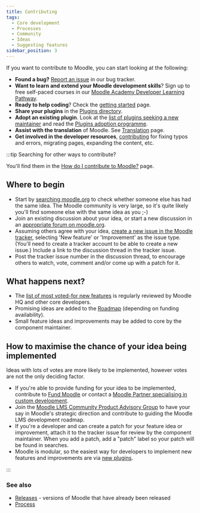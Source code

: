 ```yaml
---
title: Contributing
tags:
  - Core development
  - Processes
  - Community
  - Ideas
  - Suggesting features
sidebar_position: 3
---
```


If you want to contribute to Moodle, you can start looking at the following:

- **Found a bug?** [Report an issue](../development/tracker.md#reporting-an-issue) in our bug tracker.
- **Want to learn and extend your Moodle development skills**? Sign up to free self-paced courses in our [Moodle Academy Developer Learning Pathway](https://moodle.academy/course/index.php?categoryid=4).
- **Ready to help coding**? Check the [getting started](../development/gettingstarted.md) page.
- **Share your plugins** in the [Plugins directory](https://moodle.org/plugins).
- **Adopt an existing plugin**. Look at the [list of plugins seeking a new maintainer](https://moodle.org/plugins/browse.php?list=set&id=61) and read the [Plugins adoption programme](https://moodle.org/mod/forum/discuss.php?d=260354).
- **Assist with the translation** of Moodle. See [Translation](https://docs.moodle.org/en/Translation) page.
- **Get involved in the developer resources**, [contributing](../documentation/contributing.md) for fixing typos and errors, migrating pages, expanding the content, etc.

:::tip Searching for other ways to contribute?

You'll find them in the [How do I contribute to Moodle?](https://moodle.com/faq/how-do-i-contribute-to-moodle/) page.

## Where to begin

- Start by [searching moodle.org](http://moodle.org/public/search/) to check whether someone else has had the same idea. The Moodle community is very large, so it's quite likely you'll find someone else with the same idea as you ;-)
- Join an existing discussion about your idea, or start a new discussion in an [appropriate forum on moodle.org](http://moodle.org/course/view.php?id=5).
- Assuming others agree with your idea, [create a new issue in the Moodle tracker](http://moodle.atlassian.net/secure/CreateIssue!default.jspa), selecting 'New feature' or 'Improvement' as the issue type. (You'll need to create a tracker account to be able to create a new issue.) Include a link to the discussion thread in the tracker issue.
- Post the tracker issue number in the discussion thread, to encourage others to watch, vote, comment and/or come up with a patch for it.

## What happens next?

- The [list of most voted-for new features](http://moodle.atlassian.net/secure/IssueNavigator.jspa?mode=hide&requestId=10512) is regularly reviewed by Moodle HQ and other core developers.
- Promising ideas are added to the [Roadmap](roadmap.md) (depending on funding availability).
- Small feature ideas and improvements may be added to core by the component maintainer.

## How to maximise the chance of your idea being implemented

Ideas with lots of votes are more likely to be implemented, however votes are not the only deciding factor.

- If you're able to provide funding for your idea to be implemented, contribute to [Fund Moodle](https://fund.moodle.org/) or contact a [Moodle Partner specialising in custom development](http://moodle.com/partners/).
- Join the [Moodle LMS Community Product Advisory Group](https://moodle.org/lms-community-pag) to have your say in Moodle's strategic direction and contribute to guiding the Moodle LMS development roadmap.
- If you're a developer and can create a patch for your feature idea or improvement, attach it to the tracker issue for review by the component maintainer. When you add a patch, add a "patch" label so your patch will be found in searches.
- Moodle is modular, so the easiest way for developers to implement new features and improvements are via [new plugins](https://moodle.org/plugins/).

:::

### See also

- [Releases](../releases.md) - versions of Moodle that have already been released
- [Process](../development/process.md)
